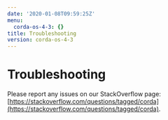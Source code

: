 ```yaml
---
date: '2020-01-08T09:59:25Z'
menu:
  corda-os-4-3: {}
title: Troubleshooting
version: corda-os-4-3
---
```



# Troubleshooting

Please report any issues on our StackOverflow page: [https://stackoverflow.com/questions/tagged/corda](https://stackoverflow.com/questions/tagged/corda).


